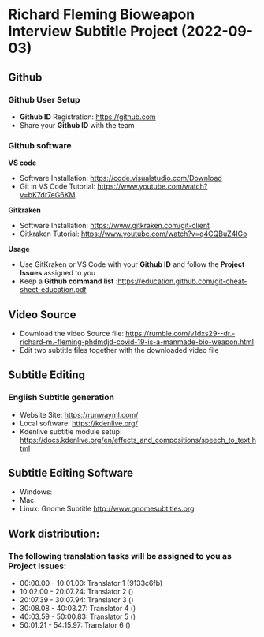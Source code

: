 # Richard Fleming Bioweapon Interview Subtitle Project (2022-09-03)

## Github

### Github User Setup

- **Github ID** Registration: https://github.com
- Share your **Github ID** with the team

### Github software 

**VS code**
- Software Installation: https://code.visualstudio.com/Download
- Git in VS Code Tutorial: https://www.youtube.com/watch?v=bK7dr7eG6KM

**Gitkraken**
- Software Installation: https://www.gitkraken.com/git-client
- Gitkraken Tutorial: https://www.youtube.com/watch?v=q4CQBuZ4IGo

**Usage**
- Use GitKraken or VS Code with your **Github ID** and follow the **Project Issues** assigned to you
- Keep a **Github command list** :https://education.github.com/git-cheat-sheet-education.pdf

## Video Source

- Download the video Source file:  https://rumble.com/v1dxs29--dr.-richard-m.-fleming-phdmdjd-covid-19-is-a-manmade-bio-weapon.html 
- Edit two subtitle files together with the downloaded video file 

## Subtitle Editing

### English Subtitle generation

- Website Site: https://runwayml.com/
- Local software: https://kdenlive.org/
- Kdenlive subtitle module setup: https://docs.kdenlive.org/en/effects_and_compositions/speech_to_text.html

## Subtitle Editing Software 

- Windows:
- Mac: 
- Linux: Gnome Subtitle http://www.gnomesubtitles.org 

 
## Work distribution:

### The following translation tasks will be assigned to you as **Project Issues**:

- 00:00.00 - 10:01.00: Translator 1 (9133c6fb)
- 10:02.00 - 20:07.24: Translator 2 ()
- 20:07.39 - 30:07.94: Translator 3 ()
- 30:08.08 - 40:03.27: Translator 4 ()
- 40:03.59 - 50:00.83: Translator 5 ()
- 50:01.21 - 54:15.97: Translator 6 ()






